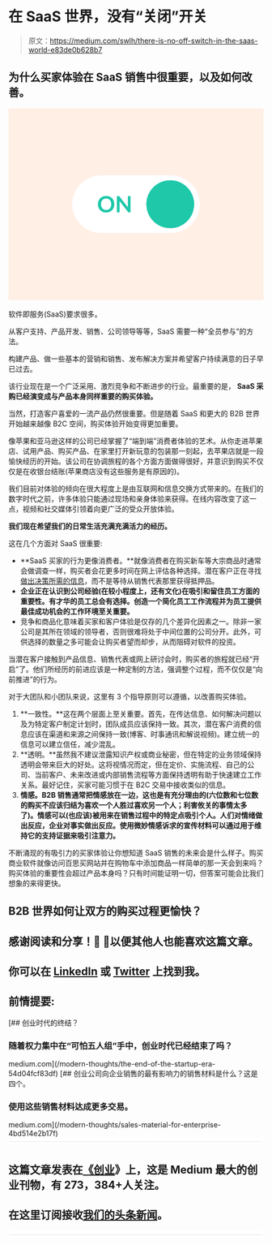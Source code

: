 # 在 SaaS 世界，没有“关闭”开关

> 原文：<https://medium.com/swlh/there-is-no-off-switch-in-the-saas-world-e83de0b628b7>

## 为什么买家体验在 SaaS 销售中很重要，以及如何改善。

![](img/bcbd3cf125faafe9f31b74c0b4a1ce05.png)

软件即服务(SaaS)要求很多。

从客户支持、产品开发、销售、公司领导等等，SaaS 需要一种“全员参与”的方法。

构建产品、做一些基本的营销和销售、发布解决方案并希望客户持续满意的日子早已过去。

该行业现在是一个广泛采用、激烈竞争和不断进步的行业。最重要的是， **SaaS 采购已经演变成与产品本身同样重要的购买体验。**

当然，打造客户喜爱的一流产品仍然很重要。但是随着 SaaS 和更大的 B2B 世界开始越来越像 B2C 空间，购买体验开始变得更加重要。

像苹果和亚马逊这样的公司已经掌握了“端到端”消费者体验的艺术。从你走进苹果店、试用产品、购买产品、在家里打开新玩意的包装那一刻起，去苹果店就是一段愉快经历的开始。该公司在协调旅程的各个方面方面做得很好，并意识到购买不仅仅是在收银台结账(苹果商店没有这些服务是有原因的)。

我们目前对体验的倾向在很大程度上是由互联网和信息交换方式带来的。在我们的数字时代之前，许多体验只能通过现场和亲身体验来获得。在线内容改变了这一点，视频和社交媒体引领着向更广泛的受众开放体验。

**我们现在希望我们的日常生活充满充满活力的经历。**

这在几个方面对 SaaS 很重要:

*   **SaaS 买家的行为更像消费者。**就像消费者在购买新车等大宗商品时通常会做调查一样，购买者会花更多时间在网上评估各种选择。潜在客户正在寻找[做出决策所需的信息](/modern-thoughts/the-key-factor-to-being-decisive-73704ea36a1d)，而不是等待从销售代表那里获得抵押品。
*   **企业正在认识到公司经验(在较小程度上，还有文化)在吸引和留住员工方面的重要性。有才华的员工总会有选择。创造一个简化员工工作流程并为员工提供最佳成功机会的工作环境至关重要。**
*   竞争和商品化意味着买家和客户体验是仅存的几个差异化因素之一。除非一家公司是其所在领域的领导者，否则很难将处于中间位置的公司分开。此外，可供选择的数量之多可能会让购买者望而却步，从而阻碍对软件的投资。

当潜在客户接触到产品信息、销售代表或网上研讨会时，购买者的旅程就已经“开启”了。他们所经历的前进应该是一种定制的方法，强调整个过程，而不仅仅是“向前推进”的行为。

对于大团队和小团队来说，这里有 3 个指导原则可以遵循，以改善购买体验。

1.  **一致性。**这在两个层面上至关重要。首先，在传达信息、如何解决问题以及为特定客户制定计划时，团队成员应该保持一致。其次，潜在客户消费的信息应该在渠道和来源之间保持一致(博客、时事通讯和解说视频)。建立统一的信息可以建立信任，减少混乱。
2.  **透明。**虽然我不建议泄露知识产权或商业秘密，但在特定的业务领域保持透明会带来巨大的好处。这将视情况而定，但在定价、实施流程、自己的公司、当前客户、未来改进或内部销售流程等方面保持透明有助于快速建立工作关系。最好记住，买家可能习惯于在 B2C 交易中接收类似的信息。
3.  **情感。B2B 销售通常把情感放在一边，这也是有充分理由的(六位数和七位数的购买不应该归结为喜欢一个人胜过喜欢另一个人；利害攸关的事情太多了)。情感可以(也应该)被用来在销售过程中的特定点吸引个人。人们对情绪做出反应，企业对事实做出反应。使用微妙情感诉求的宣传材料可以通过用于维持它的支持证据来吸引注意力。**

不断涌现的有吸引力的买家体验让你想知道 SaaS 销售的未来会是什么样子。购买商业软件就像访问百思买网站并在购物车中添加商品一样简单的那一天会到来吗？购买体验的重要性会超过产品本身吗？只有时间能证明一切，但答案可能会比我们想象的来得更快。

## B2B 世界如何让双方的购买过程更愉快？

## 感谢阅读和分享！👏 👏以便其他人也能喜欢这篇文章。

## 你可以在 [LinkedIn](https://www.linkedin.com/in/richquintyn/) 或 [Twitter](https://twitter.com/richquintyn) 上找到我。

## 前情提要:

[](/modern-thoughts/the-end-of-the-startup-era-54d04fcf83df) [## 创业时代的终结？

### 随着权力集中在“可怕五人组”手中，创业时代已经结束了吗？

medium.com](/modern-thoughts/the-end-of-the-startup-era-54d04fcf83df) [](/modern-thoughts/sales-material-for-enterprise-4bd514e2b17f) [## 创业公司向企业销售的最有影响力的销售材料是什么？这是四个。

### 使用这些销售材料达成更多交易。

medium.com](/modern-thoughts/sales-material-for-enterprise-4bd514e2b17f) ![](img/731acf26f5d44fdc58d99a6388fe935d.png)

## 这篇文章发表在[《创业](https://medium.com/swlh)》上，这是 Medium 最大的创业刊物，有 273，384+人关注。

## 在这里订阅接收[我们的头条新闻](http://growthsupply.com/the-startup-newsletter/)。

![](img/731acf26f5d44fdc58d99a6388fe935d.png)